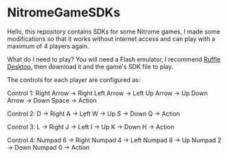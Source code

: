 # NitromeGameSDKs
Hello, this repository contains SDKs for some Nitrome games, I made some modifications so that it works without internet access and can play with a maximum of 4 players again.

What do I need to play? You will need a Flash emulator, I recommend <a href="https://ruffle.rs/" target="_blank">Ruffle Desktop</a>, then download it and the game's SDK file to play.

The controls for each player are configured as:

<p>
  Control 1:
  Right Arrow -> Right
  Left Arrow  -> Left
  Up Arrow    -> Up
  Down Arrow  -> Down
  Space -> Action
</p>
 


Control 2: 
D -> Right
A -> Left
W -> Up
S -> Down
Q -> Action

Control 3:
L -> Right
J -> Left
I -> Up
K -> Down
H -> Action

Control 4:
Numpad 6 -> Right
Numpad 4 -> Left
Numpad 8 -> Up
Numpad 2 -> Down
Numpad 0 -> Action
